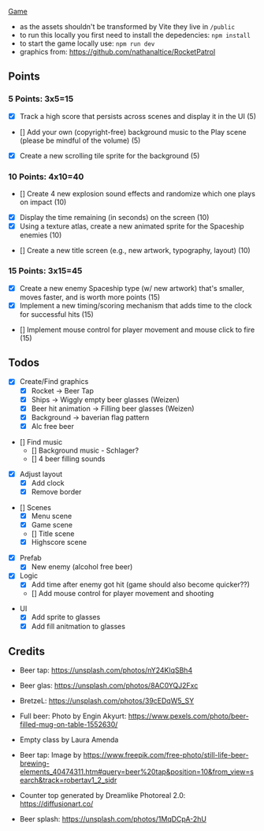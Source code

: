 [Game](https://github.com/LukaHarambasic/cmpm120-rocket-patrol)

- as the assets shouldn't be transformed by Vite they live in `/public`
- to run this locally you first need to install the depedencies: `npm install`
- to start the game locally use: `npm run dev`
- graphics from: https://github.com/nathanaltice/RocketPatrol

## Points

### 5 Points: 3x5=15

- [x] Track a high score that persists across scenes and display it in the UI (5)
- [] Add your own (copyright-free) background music to the Play scene (please be mindful of the volume) (5)
- [x] Create a new scrolling tile sprite for the background (5)

### 10 Points: 4x10=40

- [] Create 4 new explosion sound effects and randomize which one plays on impact (10)
- [x] Display the time remaining (in seconds) on the screen (10)
- [x] Using a texture atlas, create a new animated sprite for the Spaceship enemies (10)
- [] Create a new title screen (e.g., new artwork, typography, layout) (10)

### 15 Points: 3x15=45

- [x] Create a new enemy Spaceship type (w/ new artwork) that's smaller, moves faster, and is worth more points (15)
- [x] Implement a new timing/scoring mechanism that adds time to the clock for successful hits (15)
- [] Implement mouse control for player movement and mouse click to fire (15)

## Todos

- [x] Create/Find graphics
  - [x] Rocket -> Beer Tap
  - [x] Ships -> Wiggly empty beer glasses (Weizen)
  - [x] Beer hit animation -> Filling beer glasses (Weizen)
  - [x] Background -> baverian flag pattern
  - [x] Alc free beer
- [] Find music
  - [] Background music - Schlager?
  - [] 4 beer filling sounds
- [x] Adjust layout
  - [x] Add clock
  - [x] Remove border
- [] Scenes
  - [x] Menu scene
  - [x] Game scene
  - [] Title scene
  - [x] Highscore scene
- [x] Prefab
  - [x] New enemy (alcohol free beer)
- [x] Logic
  - [x] Add time after enemy got hit (game should also become quicker??)
  - [] Add mouse control for player movement and shooting
- UI
  - [x] Add sprite to glasses
  - [x] Add fill anitmation to glasses

## Credits

- Beer tap: https://unsplash.com/photos/nY24KlqSBh4
- Beer glas: https://unsplash.com/photos/8AC0YQJ2Fxc
- BretzeL: https://unsplash.com/photos/39cEDqW5_SY

- Full beer: Photo by Engin Akyurt: https://www.pexels.com/photo/beer-filled-mug-on-table-1552630/
- Empty class by Laura Amenda
- Beer tap: Image by https://www.freepik.com/free-photo/still-life-beer-brewing-elements_40474311.htm#query=beer%20tap&position=10&from_view=search&track=robertav1_2_sidr
- Counter top generated by Dreamlike Photoreal 2.0: https://diffusionart.co/
- Beer splash: https://unsplash.com/photos/1MqDCpA-2hU
